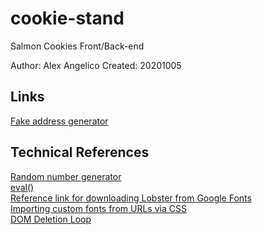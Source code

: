 # cookie-stand

Salmon Cookies Front/Back-end

Author: Alex Angelico
Created: 20201005

## Links

[Fake address generator](https://www.fakeaddressgenerator.com/#all-countries)  

## Technical References

[Random number generator](https://developer.mozilla.org/en-US/docs/Web/JavaScript/Reference/Global_Objects/Math/random)  
[eval()](https://stackoverflow.com/questions/6737840/call-javascript-object-method-with-a-variable)  
[Reference link for downloading Lobster from Google Fonts](https://forum.freecodecamp.org/t/import-a-google-font-lobster/232226)  
[Importing custom fonts from URLs via CSS](https://www.w3docs.com/snippets/css/how-to-import-google-fonts-in-css-file.html)  
[DOM Deletion Loop](https://coderwall.com/p/nygghw/don-t-use-innerhtml-to-empty-dom-elements)  
